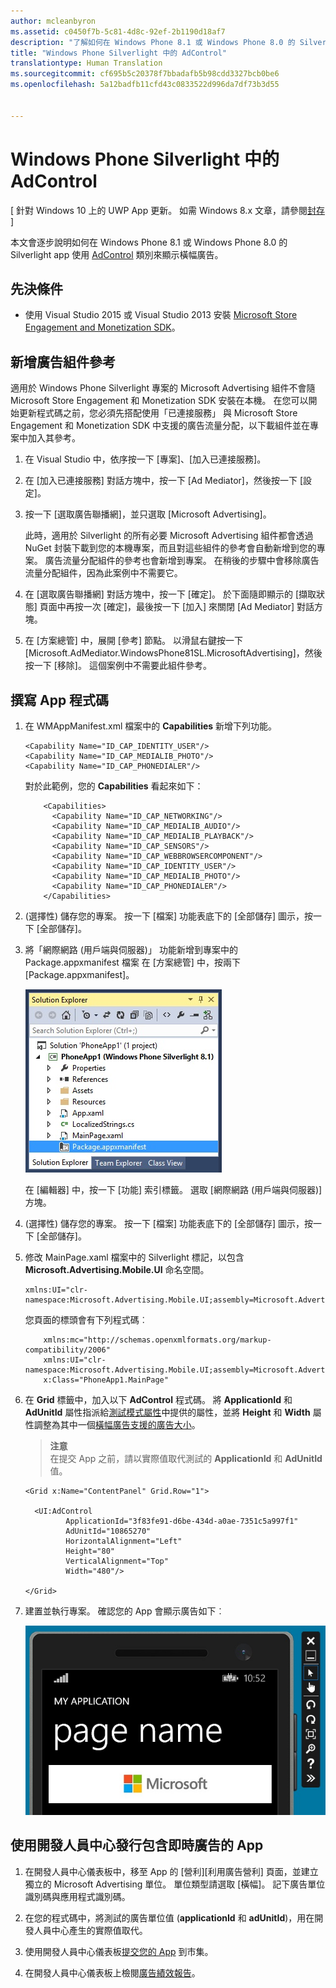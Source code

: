 ```yaml
---
author: mcleanbyron
ms.assetid: c0450f7b-5c81-4d8c-92ef-2b1190d18af7
description: "了解如何在 Windows Phone 8.1 或 Windows Phone 8.0 的 Silverlight app 使用 AdControl 類別來顯示橫幅廣告。"
title: "Windows Phone Silverlight 中的 AdControl"
translationtype: Human Translation
ms.sourcegitcommit: cf695b5c20378f7bbadafb5b98cdd3327bcb0be6
ms.openlocfilehash: 5a12badfb11cfd43c0833522d996da7df73b3d55


---
```


# Windows Phone Silverlight 中的 AdControl


\[ 針對 Windows 10 上的 UWP App 更新。 如需 Windows 8.x 文章，請參閱[封存](http://go.microsoft.com/fwlink/p/?linkid=619132) \]

本文會逐步說明如何在 Windows Phone 8.1 或 Windows Phone 8.0 的 Silverlight app 使用 [AdControl](https://msdn.microsoft.com/library/windows/apps/hh524191.aspx) 類別來顯示橫幅廣告。

## 先決條件

*  使用 Visual Studio 2015 或 Visual Studio 2013 安裝 [Microsoft Store Engagement and Monetization SDK](http://aka.ms/store-em-sdk)。


## 新增廣告組件參考

適用於 Windows Phone Silverlight 專案的 Microsoft Advertising 組件不會隨 Microsoft Store Engagement 和 Monetization SDK 安裝在本機。 在您可以開始更新程式碼之前，您必須先搭配使用「已連接服務」 與 Microsoft Store Engagement 和 Monetization SDK 中支援的廣告流量分配，以下載組件並在專案中加入其參考。

1.  在 Visual Studio 中，依序按一下 \[專案\]、\[加入已連接服務\]。

2.  在 \[加入已連接服務\] 對話方塊中，按一下 \[Ad Mediator\]，然後按一下 \[設定\]。

3.  按一下 \[選取廣告聯播網\]，並只選取 \[Microsoft Advertising\]。

    此時，適用於 Silverlight 的所有必要 Microsoft Advertising 組件都會透過 NuGet 封裝下載到您的本機專案，而且對這些組件的參考會自動新增到您的專案。 廣告流量分配組件的參考也會新增到專案。 在稍後的步驟中會移除廣告流量分配組件，因為此案例中不需要它。

4.  在 \[選取廣告聯播網\] 對話方塊中，按一下 \[確定\]。 於下面隨即顯示的 \[擷取狀態\] 頁面中再按一次 \[確定\]，最後按一下 \[加入\] 來關閉 \[Ad Mediator\] 對話方塊。

5.  在 \[方案總管\] 中，展開 \[參考\] 節點。 以滑鼠右鍵按一下 \[Microsoft.AdMediator.WindowsPhone81SL.MicrosoftAdvertising\]，然後按一下 \[移除\]。 這個案例中不需要此組件參考。

## 撰寫 App 程式碼


1.  在 WMAppManifest.xml 檔案中的 **Capabilities** 新增下列功能。

    ``` syntax
    <Capability Name="ID_CAP_IDENTITY_USER"/>
    <Capability Name="ID_CAP_MEDIALIB_PHOTO"/>
    <Capability Name="ID_CAP_PHONEDIALER"/>
    ```

    對於此範例，您的 **Capabilities** 看起來如下：

    ``` syntax
        <Capabilities>
          <Capability Name="ID_CAP_NETWORKING"/>
          <Capability Name="ID_CAP_MEDIALIB_AUDIO"/>
          <Capability Name="ID_CAP_MEDIALIB_PLAYBACK"/>
          <Capability Name="ID_CAP_SENSORS"/>
          <Capability Name="ID_CAP_WEBBROWSERCOMPONENT"/>
          <Capability Name="ID_CAP_IDENTITY_USER"/>
          <Capability Name="ID_CAP_MEDIALIB_PHOTO"/>
          <Capability Name="ID_CAP_PHONEDIALER"/>
        </Capabilities>
    ```

2.  (選擇性) 儲存您的專案。 按一下 \[檔案\] 功能表底下的 \[全部儲存\] 圖示，按一下 \[全部儲存\]。

3.  將「網際網路 (用戶端與伺服器)」 功能新增到專案中的 Package.appxmanifest 檔案 在 \[方案總管\] 中，按兩下 \[Package.appxmanifest\]。

    ![wp81silverlightmarkup\-solutionexplorer\-packageappxmanifest](images/13-b98c2a1a-69c3-4018-be0a-6ce010e703e7.jpg)

    在 \[編輯器\] 中，按一下 \[功能\] 索引標籤。 選取 \[網際網路 (用戶端與伺服器)\] 方塊。

4.  (選擇性) 儲存您的專案。 按一下 \[檔案\] 功能表底下的 \[全部儲存\] 圖示，按一下 \[全部儲存\]。

5.  修改 MainPage.xaml 檔案中的 Silverlight 標記，以包含 **Microsoft.Advertising.Mobile.UI** 命名空間。

    ``` syntax
    xmlns:UI="clr-namespace:Microsoft.Advertising.Mobile.UI;assembly=Microsoft.Advertising.Mobile.UI"
    ```

    您頁面的標頭會有下列程式碼︰

    ``` syntax
        xmlns:mc="http://schemas.openxmlformats.org/markup-compatibility/2006"
        xmlns:UI="clr-namespace:Microsoft.Advertising.Mobile.UI;assembly=Microsoft.Advertising.Mobile.UI"
        x:Class="PhoneApp1.MainPage"
    ```

6.  在 **Grid** 標籤中，加入以下 **AdControl** 程式碼。 將 **ApplicationId** 和 **AdUnitId** 屬性指派給[測試模式屬性](test-mode-values.md)中提供的屬性，並將 **Height** 和 **Width** 屬性調整為其中一個[橫幅廣告支援的廣告大小](supported-ad-sizes-for-banner-ads.md)。

    > **注意**  
    在提交 App 之前，請以實際值取代測試的 **ApplicationId** 和 **AdUnitId** 值。

    ``` syntax
    <Grid x:Name="ContentPanel" Grid.Row="1">

      <UI:AdControl
             ApplicationId="3f83fe91-d6be-434d-a0ae-7351c5a997f1"
             AdUnitId="10865270"
             HorizontalAlignment="Left"
             Height="80"
             VerticalAlignment="Top"
             Width="480"/>

    </Grid>
    ```

7.  建置並執行專案。 確認您的 App 會顯示廣告如下︰

    ![wp81silverlight\-emulatorwithad](images/13-8db1492f-ae1d-439b-9b78-bed8e22fe996.jpg)

## 使用開發人員中心發行包含即時廣告的 App


1.  在開發人員中心儀表板中，移至 App 的 \[營利\]\[利用廣告營利\] 頁面，並建立獨立的 Microsoft Advertising 單位。 單位類型請選取 \[橫幅\]。 記下廣告單位識別碼與應用程式識別碼。

2.  在您的程式碼中，將測試的廣告單位值 (**applicationId** 和 **adUnitId**)，用在開發人員中心產生的實際值取代。

3.  使用開發人員中心儀表板[提交您的 App](../publish/app-submissions.md) 到市集。

4.  在開發人員中心儀表板上檢閱[廣告績效報告](../publish/advertising-performance-report.md)。


 



<!--HONumber=Jun16_HO4-->


